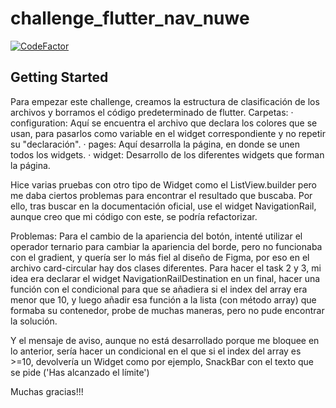# challenge_flutter_nav_nuwe

[![CodeFactor](https://www.codefactor.io/repository/github/glezarts/challenge_flutter_nuwe/badge)](https://www.codefactor.io/repository/github/glezarts/challenge_flutter_nuwe)

## Getting Started
Para empezar este challenge, creamos la estructura de clasificación de los archivos y borramos el código predeterminado de flutter.
Carpetas:
· configuration: Aquí se encuentra el archivo que declara los colores que se usan, para pasarlos como variable en el widget correspondiente y no repetir su "declaración".
· pages: Aquí desarrolla la página, en donde se unen todos los widgets.
· widget: Desarrollo de los diferentes widgets que forman la página.

Hice varias pruebas con otro tipo de Widget como el ListView.builder pero me daba ciertos problemas para encontrar el resultado que buscaba. Por ello, tras buscar en la documentación oficial, use el widget NavigationRail, aunque creo que mi código con este, se podría refactorizar. 

Problemas: Para el cambio de la apariencia del botón, intenté utilizar el operador ternario para cambiar la apariencia del borde, pero no funcionaba con el gradient, y quería ser lo más fiel al diseño de Figma, por eso en el archivo card-circular hay dos clases diferentes. 
Para hacer el task 2 y 3, mi idea era declarar el widget NavigationRailDestination en un final, hacer una función con el condicional para que se añadiera si el index del array era menor que 10, y luego añadir esa función a la lista (con método array) que formaba su contenedor, probe de muchas maneras, pero no pude encontrar la solución.

Y el mensaje de aviso, aunque no está desarrollado porque me bloquee en lo anterior, sería hacer un condicional en el que si el index del array es >=10, devolvería un Widget como por ejemplo, SnackBar con el texto que se pide ('Has alcanzado el límite')


Muchas gracias!!!

 
